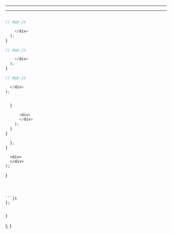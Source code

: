 ________________________________________________________________________________



________________________________________________________________________________




```sh
```







```js
// App.js

    </div>
  );
}

```


```js
// App.js

    </div>
  );
}

```


```js
// App.js

  </div>
);

```






```js

  }

      <div>
      </div>
    );
  }
}

```





```js
  };
}
```



      <div>
      </div>
    );
  }
```



```js
};
```


```js
```



```js
}
```











  );
}
```






